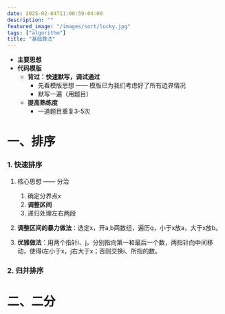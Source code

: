 ```yaml
---
date: 2025-02-04T11:00:59-04:00
description: ""
featured_image: "/images/sort/lucky.jpg"
tags: ["algorithm"]
title: "基础算法"
---
```




+ **主要思想**
+ **代码模版**
  + **背过：快速默写，调试通过**
    + 先看模版思想 —— 模版已为我们考虑好了所有边界情况
    + 默写一遍（用题目）
  + **提高熟练度**
    + 一道题目重复3-5次





# 一、排序

### 1. 快速排序

1. 核心思想 —— 分治

   1. 确定分界点x
   2. **调整区间**
   3. 递归处理左右两段

2. **调整区间的暴力做法**：选定x，开a,b两数组，遍历q，小于x放a，大于x放b。

3. **优雅做法**：用两个指针i、j，分别指向第一和最后一个数，两指针向中间移动，使得i左小于x，j右大于x；否则交换i、所指的数。

   





### 2. 归并排序





# 二、二分